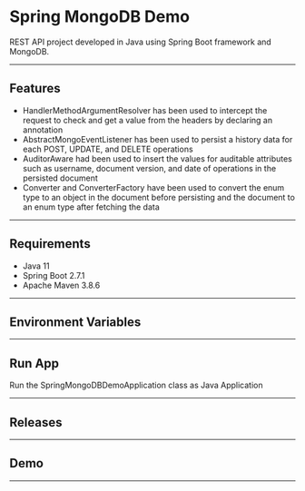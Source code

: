 # Spring MongoDB Demo
REST API project developed in Java using Spring Boot framework and MongoDB.

----------

## Features
- HandlerMethodArgumentResolver has been used to intercept the request to check and get a value from the headers by declaring an annotation
- AbstractMongoEventListener has been used to persist a history data for each POST, UPDATE, and DELETE operations
- AuditorAware had been used to insert the values for auditable attributes such as username, document version, and date of operations in the persisted document
- Converter and ConverterFactory have been used to convert the enum type to an object in the document before persisting and the document to an enum type after fetching the data  

----------

## Requirements
- Java 11
- Spring Boot 2.7.1
- Apache Maven 3.8.6

----------

## Environment Variables

----------

## Run App
Run the SpringMongoDBDemoApplication class as Java Application

----------

## Releases

----------

## Demo

----------